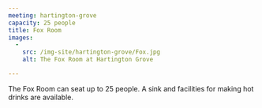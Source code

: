 ```yaml
---
meeting: hartington-grove
capacity: 25 people
title: Fox Room
images:
  -
    src: /img-site/hartington-grove/Fox.jpg
    alt: The Fox Room at Hartington Grove

---
```


The Fox Room can seat up to 25 people. A sink and facilities for making hot drinks are available.
